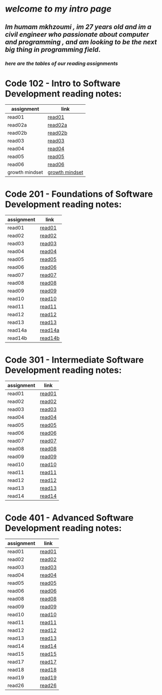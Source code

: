 # _**welcome to my intro page**_
## _**Im humam mkhzoumi , im 27 years old and im a civil engineer who passionate about computer and programming , and am looking to be the next big thing in programming field**_.



### _**here are the tables of our reading assignments**_




# Code 102 - Intro to Software Development reading notes:  


| assignment            | link                                |
| -----------           | -----------                         |
| read01                | [read01](read01.md)                 |
| read02a               | [read02a](read02a.md)               |
| read02b               | [read02b](read02b.md)               |
| read03                | [read03](read03.md)                 |
| read04                | [read04](read04.md)                 |
| read05                | [read05](read05.md)                 |
| read06                | [read06](read06.md)                 |
| growth mindset        | [growth mindset](growth-mindset.md) |




# Code 201 - Foundations of Software Development reading notes:


| assignment             | link                                   |
| -----------            | -----------                            |
| read01                 | [read01](201/read01.md)                |
| read02                 | [read02](201/read02.md)                |
| read03                 | [read03](201/read03.md)                |
| read04                 | [read04](201/read04.md)                |
| read05                 | [read05](201/read05.md)                |
| read06                 | [read06](201/read06.md)                |
| read07                 | [read07](201/read07.md)                |
| read08                 | [read08](201/read08.md)                |
| read09                 | [read09](201/read09.md)                |
| read10                 | [read10](201/read10.md)                |
| read11                 | [read11](201/read11.md)                |
| read12                 | [read12](201/read12.md)                |
| read13                 | [read13](201/read13.md)                |
| read14a                | [read14a](201/read14a.md)              |
| read14b                | [read14b](201/read14b.md)              |



# Code 301 - Intermediate Software Development reading notes:

| assignment             | link                                   |
| -----------            | -----------                            |
| read01                 | [read01](301/read01.md)                |
| read02                 | [read02](301/read02.md)                |
| read03                 | [read03](301/read03.md)                |
| read04                 | [read04](301/read04.md)                |
| read05                 | [read05](301/read05.md)                |
| read06                 | [read06](301/read06.md)                |
| read07                 | [read07](301/read07.md)                |
| read08                 | [read08](301/read08.md)                |
| read09                 | [read09](301/read09.md)                |
| read10                 | [read10](301/read10.md)                |
| read11                 | [read11](301/read11.md)                |
| read12                 | [read12](301/read12.md)                |
| read13                 | [read13](301/read13.md)                |
| read14                 | [read14](301/read14.md)                |



# Code 401 - Advanced Software Development reading notes:

| assignment             | link                                   |
| -----------            | -----------                            |
| read01                 | [read01](401/read01.md)                |
| read02                 | [read02](401/read02.md)                |
| read03                 | [read03](401/read03.md)                |
| read04                 | [read04](401/read04.md)                |
| read05                 | [read05](401/read05.md)                |
| read06                 | [read06](401/read06.md)                |
| read08                 | [read08](401/read08.md)                |
| read09                 | [read09](401/read09.md)                |
| read10                 | [read10](401/read10.md)                |
| read11                 | [read11](401/read11.md)                |
| read12                 | [read12](401/read12.md)                |
| read13                 | [read13](401/read13.md)                |
| read14                 | [read14](401/read14.md)                |
| read15                 | [read15](401/read15.md)                |
| read17                 | [read17](401/read17.md)                |
| read18                 | [read18](401/read18.md)                |
| read19                 | [read19](401/read19.md)                |
| read26                 | [read26](401/read26.md)                |















